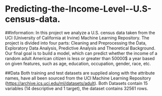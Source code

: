 # Predicting-the-Income-Level--U.S-census-data.
##Information:
In this project we analyze a U.S. census data taken from the UCI (University of California at Irvine) Machine Learning Repository. 
The project is divided into four parts: Cleaning and Preprocessing the Data, Exploratory Data Analysis, Predictive Analysis and Theoretical Background.
Our final goal is to build a model, which can predict whether the income of a random adult American citizen is less or greater than 50000$ a year based on given features, 
such as age, education, occupation, gender, race, etc.


##Data
Both training and test datasets are supplied along with the attribute names, have all been sourced from the UCI Machine Learning Repository (https://archive.ics.uci.edu/ml/datasets/adult).
Both Datasets contain 15 variables (14 descriptive and 1 target), the dataset contains 32561 rows.
